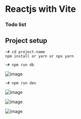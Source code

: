# Reactjs with Vite 

### Todo list

## Project setup
```
~# cd project-name
npm install or yarn or npx yarn
```


```
~# npm run db
```
![image](https://user-images.githubusercontent.com/1100493/177189754-a8d99e8c-1b4f-412d-8331-f620f47d62e3.png)


```
~# npm run dev
```

![image](https://user-images.githubusercontent.com/1100493/177189855-09232944-71e0-4cb9-9e13-7b3e6909bdfc.png)

![image](https://user-images.githubusercontent.com/1100493/177189076-a9e5ff0e-9947-48cf-afbf-8f0670f814bc.png)


![image](https://user-images.githubusercontent.com/1100493/177189375-5b3f515f-565c-4b31-afa8-75a46745dc4f.png)
